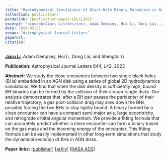 ```yaml
---
title: "Hydrodynamical Simulations of Black-Hole Binary Formation in AGN Disks"
collection: publications
permalink: /publication/paper-LDLLL2022
excerpt: "<ins><b>Jiaru Li</b></ins>, Adam Dempsey, Hui Li, Dong Lai, and Shengtai Li, <i>ApJL</i> 944, L42, 2023"
date: 2023-02-21
venue: "Astrophysical Journal Letters"
paperurl: 
citation:
---
```


<ins><b>Jiaru Li</b></ins>, Adam Dempsey, Hui Li, Dong Lai, and Shengtai Li

<b>Publication:</b>  Astrophysical Journal Letters  944, L42, 2023

<b>Abstract:</b> We study the close encounters between two single black holes (BHs) embedded in an AGN disk using a series of global 2D hydrodynamics simulations. We find that when the disk density is sufficiently high, bound BH binaries can be formed by the collision of their circum-single disks. Our analysis demonstrates that, after a BH pair passes the pericenter of their relative trajectory, a gas post-collision drag may slow down the BHs, possibly forcing the two BHs to stay tightly bound. A binary formed by a close encounter can have a compact semi-major axis, large eccentricity, and retrograde orbital angular momentum. We provide a fitting formula that can accurately predict whether a close encounter can form a binary based on the gas mass and the incoming energy of the encounter. This fitting formula can be easily implemented in other long-term simulations that study the dynamical evolution of BHs in AGN disks.

<b>Paper links:</b>  [[publisher]](https://iopscience.iop.org/article/10.3847/2041-8213/acb934)  [[arXiv]](https://arxiv.org/abs/2211.10357)  [[NASA ADS]](https://ui.adsabs.harvard.edu/abs/2022arXiv221110357L/abstract)
